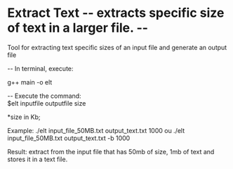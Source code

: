 # Extract Text -- extracts specific size of text in a larger file. --
Tool for extracting text specific sizes of an input file and generate an output file

-- In terminal, execute:

   g++ main -o elt

-- Execute the command:  
         $elt inputfile outputfile size
         
*size in Kb;
  
Example:  ./elt input_file_50MB.txt output_text.txt 1000
        ou 
        ./elt input_file_50MB.txt output_text.txt -b 1000
  
Result: extract from the input file that has 50mb of size, 1mb of text and stores it in a text file.


